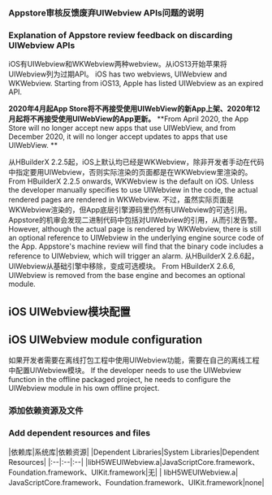 ### Appstore审核反馈废弃UIWebview APIs问题的说明
### Explanation of Appstore review feedback on discarding UIWebview APIs
iOS有UIWebview和WKWebview两种webview。从iOS13开始苹果将UIWebview列为过期API。
iOS has two webviews, UIWebview and WKWebview. Starting from iOS13, Apple has listed UIWebview as an expired API.

**2020年4月起App Store将不再接受使用UIWebView的新App上架、2020年12月起将不再接受使用UIWebView的App更新。**
**From April 2020, the App Store will no longer accept new apps that use UIWebView, and from December 2020, it will no longer accept updates to apps that use UIWebView. **

从HBuilderX 2.2.5起，iOS上默认均已经是WKWebview，除非开发者手动在代码中指定要用UIWebview，否则实际渲染的页面都是在WKWebview里渲染的。
From HBuilderX 2.2.5 onwards, WKWebview is the default on iOS. Unless the developer manually specifies to use UIWebview in the code, the actual rendered pages are rendered in WKWebview.
不过，虽然实际页面是WKWebview渲染的，但App底层引擎源码里仍然有UIWebview的可选引用。Appstore的机审会发现二进制代码中包括对UIWebview的引用，从而引发告警。
However, although the actual page is rendered by WKWebview, there is still an optional reference to UIWebview in the underlying engine source code of the App. Appstore's machine review will find that the binary code includes a reference to UIWebview, which will trigger an alarm.
从HBuilderX 2.6.6起，UIWebview从基础引擎中移除，变成可选模块。
From HBuilderX 2.6.6, UIWebview is removed from the base engine and becomes an optional module.

## iOS UIWebview模块配置 
## iOS UIWebview module configuration
 如果开发者需要在离线打包工程中使用UIWebview功能，需要在自己的离线工程中配置UIWebview模块。
 If the developer needs to use the UIWebview function in the offline packaged project, he needs to configure the UIWebview module in his own offline project.
 
 ### 添加依赖资源及文件
 ### Add dependent resources and files

|依赖库|系统库|依赖资源|
|Dependent Libraries|System Libraries|Dependent Resources|
|:--|:--|:--|
|libH5WEUIWebview.a|JavaScriptCore.framework、Foundation.framework、UIKit.framework|无|
| libH5WEUIWebview.a| JavaScriptCore.framework、Foundation.framework、UIKit.framework|none|
